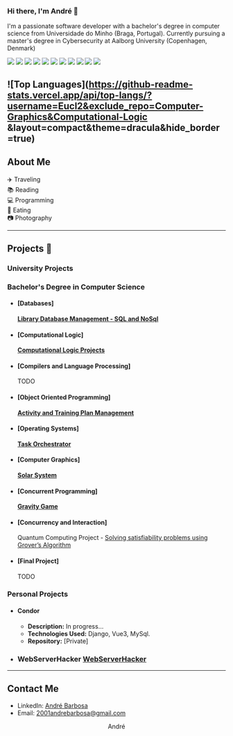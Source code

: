 ### Hi there, I'm André 👋

I'm a passionate software developer with a bachelor's degree in computer science from Universidade do Minho (Braga, Portugal). Currently pursuing a master's degree in Cybersecurity at Aalborg University (Copenhagen, Denmark)

<p>
  <img src="https://img.shields.io/badge/python-3670A0?style=for-the-badge&logo=python&logoColor=ffdd54" />
  <img src="https://img.shields.io/badge/c-%2300599C.svg?style=for-the-badge&logo=c&logoColor=white" />
  <img src="https://img.shields.io/badge/c%23-%23239120.svg?style=for-the-badge&logo=csharp&logoColor=white" />
  <img src="https://img.shields.io/badge/java-%23ED8B00.svg?style=for-the-badge&logo=openjdk&logoColor=white" />
  <img src="https://img.shields.io/badge/Haskell-5e5086?style=for-the-badge&logo=haskell&logoColor=white" />
  <img src="https://img.shields.io/badge/php-%23777BB4.svg?style=for-the-badge&logo=php&logoColor=white" />
  <img src="https://img.shields.io/badge/DJANGO-REST-ff1709?style=for-the-badge&logo=django&logoColor=white&color=ff1709&labelColor=gray" />
  <img src="https://img.shields.io/badge/MySQL-00000F?style=for-the-badge&logo=mysql&logoColor=white" />
  <img src="https://img.shields.io/badge/MariaDB-003545?style=for-the-badge&logo=mariadb&logoColor=white" /> 
  <img src="https://img.shields.io/badge/MongoDB-%234ea94b.svg?style=for-the-badge&logo=mongodb&logoColor=white" />
  <img src="https://img.shields.io/badge/git-%23F05033.svg?style=for-the-badge&logo=git&logoColor=white" />
</p>

![Top Languages](https://github-readme-stats.vercel.app/api/top-langs/?username=Eucl2&exclude_repo=Computer-Graphics&Computational-Logic
&layout=compact&theme=dracula&hide_border=true)
---

## About Me

✈️ Traveling  
📚 Reading  
💻 Programming  
🍜 Eating  
📷 Photography  

---

## Projects 📂

### University Projects
### Bachelor's Degree in Computer Science
- #### [Databases]
  [**Library Database Management - SQL and NoSql**](https://github.com/Eucl2/Databases)

- #### [Computational Logic]
  [**Computational Logic Projects**](https://github.com/Eucl2/Computational-Logic)

- #### [Compilers and Language Processing]
  TODO
  
- #### [Object Oriented Programming]
  [**Activity and Training Plan Management**](https://github.com/Eucl2/POO-2024)
  
- #### [Operating Systems]
  [**Task Orchestrator**](https://github.com/Eucl2/Operating-Systems)

- #### [Computer Graphics]
  [**Solar System**](https://github.com/Eucl2/Computer-Graphics)

- #### [Concurrent Programming]
  [**Gravity Game**](https://github.com/Eucl2/Concurrent-Programming)

- #### [Concurrency and Interaction]
  Quantum Computing Project - [Solving satisfiability problems using Grover’s Algorithm](https://github.com/Eucl2/Concurrency-and-Interaction)

- #### [Final Project]
  TODO

### Personal Projects

- #### Condor
  - **Description:** In progress...
  - **Technologies Used:** Django, Vue3, MySql.
  - **Repository:** [Private]

- ### WebServerHacker [**WebServerHacker**](https://github.com/Eucl2/WebServerHacker.git)
---

## Contact Me

- LinkedIn: [André Barbosa](www.linkedin.com/in/andré-oliveira-barbosa)
- Email: 2001andrebarbosa@gmail.com

<p align="center"> André </p>
